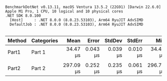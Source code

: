 ```

BenchmarkDotNet v0.13.11, macOS Ventura 13.5.2 (22G91) [Darwin 22.6.0]
Apple M1 Pro, 1 CPU, 10 logical and 10 physical cores
.NET SDK 8.0.100
  [Host]     : .NET 8.0.0 (8.0.23.53103), Arm64 RyuJIT AdvSIMD
  DefaultJob : .NET 8.0.0 (8.0.23.53103), Arm64 RyuJIT AdvSIMD


```
| Method | Categories | Mean      | Error    | StdDev   | StdErr   | Min       | Q1        | Median    | Q3        | Max       | Op/s     | Baseline | Allocated |
|------- |----------- |----------:|---------:|---------:|---------:|----------:|----------:|----------:|----------:|----------:|---------:|--------- |----------:|
| Part1  | Part 1     |  34.47 μs | 0.043 μs | 0.039 μs | 0.010 μs |  34.42 μs |  34.45 μs |  34.47 μs |  34.49 μs |  34.56 μs | 29,007.3 | No       |         - |
|        |            |           |          |          |          |           |           |           |           |           |          |          |           |
| Part2  | Part 2     | 297.09 μs | 0.252 μs | 0.235 μs | 0.061 μs | 296.75 μs | 296.92 μs | 297.04 μs | 297.25 μs | 297.49 μs |  3,366.0 | No       |         - |
